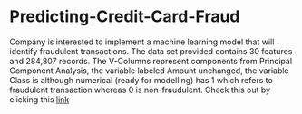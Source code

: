 # Predicting-Credit-Card-Fraud
Company is interested to implement a machine learning model that will identify fraudulent transactions. The data set provided contains 30 features and 284,807 records. The V-Columns represent components from Principal Component Analysis, the variable labeled Amount unchanged, the variable Class is although numerical (ready for modelling) has 1 which refers to fraudulent transaction whereas 0 is non-fraudulent. Check this out by clicking this [link](https://github.com/Dcroix/Predicting-Credit-Card-Fraud/blob/main/Predicting%20Fraudulent%20Credit%20Card%20Transaction.ipynb)
